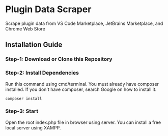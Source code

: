 # Plugin Data Scraper
Scrape plugin data from VS Code Marketplace, JetBrains Marketplace, and Chrome Web Store

## Installation Guide

### Step-1: Download or Clone this Repository

### Step-2: Install Dependencies
Run this command using cmd/terminal. You must already have composer installed. If you don't have composer, search Google on how to install it.
```
composer install
```

### Step-3: Start
Open the root index.php file in browser using server. You can install a free local server using XAMPP.
